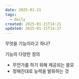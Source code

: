 ```yaml
---
date: 2025-01-21
tags:
  - daily
created: 2025-01-21T14:21
updated: 2025-01-21T14:27
---
```

무엇을 기능이라고 하나?

기능의 다양한 정의
- 무언가를 하기 위해 제공되는 쓸모  
- 정해진대로 능력을 발휘하는 것